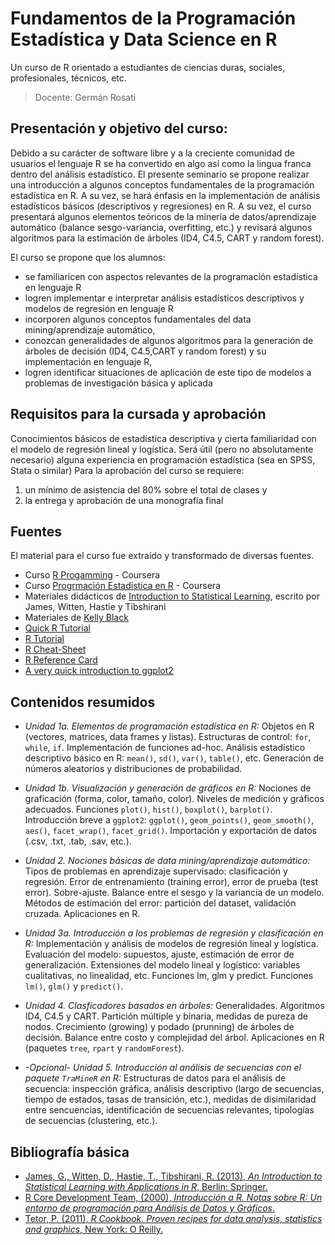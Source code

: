 # Fundamentos de la Programación Estadística y Data Science en R

Un curso de R orientado a estudiantes de ciencias duras, sociales, profesionales, técnicos, etc.

> Docente: Germán Rosati

## Presentación y objetivo del curso:
Debido a su carácter de software libre y a la creciente comunidad de usuarios el lenguaje R se ha convertido en algo así como la lingua franca dentro del análisis estadístico. El presente seminario se propone realizar una introducción a algunos conceptos fundamentales de la programación estadística en R. A su vez, se hará énfasis en la implementación de análisis estadísticos básicos (descriptivos y regresiones) en R. A su vez, el curso presentará algunos elementos teóricos de la minería de datos/aprendizaje automático (balance sesgo-variancia, overfitting, etc.) y revisará algunos algoritmos para la estimación de árboles (ID4, C4.5, CART y random forest).

El curso se propone que los alumnos:

- se familiaricen con aspectos relevantes de la programación estadística en lenguaje R
- logren implementar e interpretar análisis estadísticos descriptivos y modelos de regresión en lenguaje R
- incorporen algunos conceptos fundamentales del data mining/aprendizaje automático,
- conozcan generalidades de algunos algoritmos para la generación de árboles de decisión (ID4, C4.5,CART y random forest) y su implementación en lenguaje R,
- logren identificar situaciones de aplicación de este tipo de modelos a problemas de investigación básica y aplicada

## Requisitos para la cursada y aprobación

Conocimientos básicos de estadística descriptiva y cierta familiaridad con el modelo de regresión lineal y logística. Será útil (pero no absolutamente necesario) alguna experiencia en programación estadística (sea en SPSS, Stata o similar)
Para la aprobación del curso se requiere:

1. un mínimo de asistencia del 80% sobre el total de clases y
2. la entrega y aprobación de una monografía final

## Fuentes

El material para el curso fue extraído y transformado de diversas fuentes.

- Curso [R Progamming](https://www.coursera.org/learn/r-programming) - Coursera
- Curso [Progrmación Estadística en R](https://www.coursera.org/learn/programacion-estadistica-r) - Coursera
- Materiales didácticos de [Introduction to Statistical Learning](http://www-bcf.usc.edu/~gareth/ISL/), escrito por James, Witten, Hastie y Tibshirani
- Materiales de [Kelly Black](http://www.cyclismo.org/tutorial/R/index.html#)
- [Quick R Tutorial](http://www.statmethods.net/index.html)
- [R Tutorial](http://www.r-tutor.com/)
- [R Cheat-Sheet](https://www.rstudio.com/wp-content/uploads/2016/10/r-cheat-sheet-3.pdf)
- [R Reference Card](https://cran.r-project.org/doc/contrib/Short-refcard.pdf)
- [A very quick introduction to ggplot2](http://chrisladroue.com/extra/ggplot2Intro/introductionGGplot2/)

## Contenidos resumidos

* *Unidad 1a. Elementos de programación estadística en R:* Objetos en R (vectores, matrices, data frames y listas). Estructuras de control: `for`, `while`, `if`. Implementación de funciones ad-hoc. Análisis estadístico descriptivo básico en R: `mean()`, `sd()`, `var()`, `table()`, etc. Generación de números aleatorios y distribuciones de probabilidad.

* *Unidad 1b. Visualización y generación de gráficos en R:* Nociones de graficación (forma, color, tamaño, color). Niveles de medición y gráficos adecuados. Funciones `plot()`, `hist()`, `boxplot()`, `barplot()`. Introducción breve a `ggplot2`: `ggplot()`, `geom_points()`, `geom_smooth()`, `aes()`, `facet_wrap()`, `facet_grid()`. Importación y exportación de datos (.csv, .txt, .tab, .sav, etc.).

* *Unidad 2. Nociones básicas de data mining/aprendizaje automático:*  Tipos de problemas en aprendizaje supervisado: clasificación y regresión. Error de entrenamiento (training error), error de prueba (test error). Sobre-ajuste. Balance entre el sesgo y la variancia de un modelo. Métodos de estimación del error: partición del dataset, validación cruzada. Aplicaciones en R.

* *Unidad 3a. Introducción a los problemas de regresión y clasificación en R:*  Implementación y análisis de modelos de regresión lineal y logística. Evaluación del modelo: supuestos, ajuste, estimación de error de generalización. Extensiones del modelo lineal y logístico: variables cualitativas, no linealidad, etc. Funciones lm, glm y predict. Funciones `lm()`, `glm()` y `predict()`.

* *Unidad 4. Clasficadores basados en árboles:* Generalidades. Algoritmos ID4, C4.5 y CART. Partición múltiple y binaria, medidas de pureza de nodos. Crecimiento (growing) y podado (prunning) de árboles de decisión. Balance entre costo y complejidad del árbol. Aplicaciones en R (paquetes `tree`, `rpart` y `randomForest`).

* *-Opcional- Unidad 5. Introducción al análisis de secuencias con el paquete `TraMineR` en R:* Estructuras de datos para el análisis de secuencia: inspección gráfica, análisis descriptivo (largo de secuencias, tiempo de estados, tasas de transición, etc.), medidas de disimilaridad entre sencuencias, identificación de secuencias relevantes, tipologías de secuencias (clustering, etc.).



## Bibliografía básica

+ [James, G., Witten, D., Hastie, T., Tibshirani, R. (2013), _An Introduction to Statistical Learning with Applications in R_, Berlin: Springer.](http://www-bcf.usc.edu/~gareth/ISL/)
+ [R Core Development Team, (2000), _Introducción a R. Notas sobre R: Un entorno de programación para Análisis de Datos y Gráficos_.]( https://cran.r-project.org/doc/contrib/R-intro-1.1.0-espanol.1.pdf)
+ [Tetor, P. (2011), _R Cookbook. Proven recipes for data analysis, statistics and graphics_, New York: O Reilly.](http://www.cookbook-r.com/)
